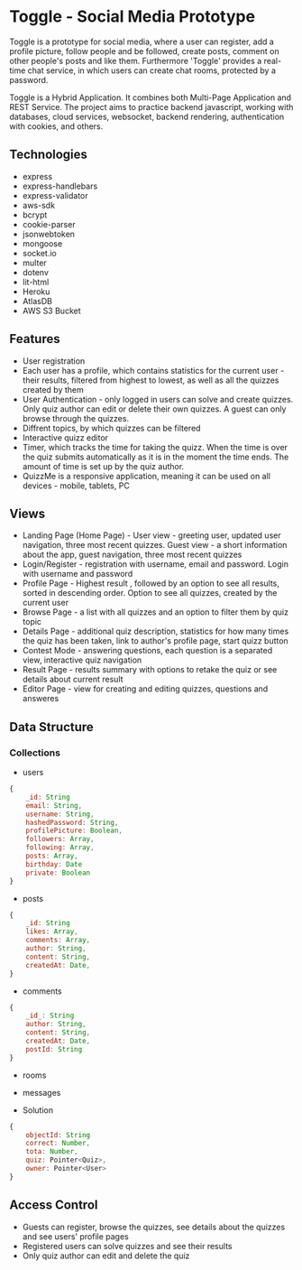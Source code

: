# Toggle - Social Media Prototype
Toggle is a prototype for social media, where a user can register, add a profile picture, follow people and be followed, create posts, comment on other people's posts and like them. Furthermore 'Toggle' provides a real-time chat service, in which users can create chat rooms, protected by a password.

Toggle is a Hybrid Application. It combines both Multi-Page Application and REST Service. The project aims to practice backend javascript, working with databases, cloud services, websocket, backend rendering, authentication with cookies, and others.


## Technologies
* express
* express-handlebars
* express-validator
* aws-sdk
* bcrypt
* cookie-parser
* jsonwebtoken
* mongoose
* socket.io
* multer
* dotenv
* lit-html
* Heroku
* AtlasDB
* AWS S3 Bucket


## Features
* User registration
* Each user has a profile, which contains statistics for the current user - their results, filtered from highest to lowest, as well as all the quizzes created by them
* User Authentication - only logged in users can solve and create quizzes. Only quiz author can edit or delete their own quizzes. A guest can only browse through the quizzes.
* Diffrent topics, by which quizzes can be filtered
* Interactive quizz editor
* Timer, which tracks the time for taking the quizz. When the time is over the quiz submits automatically as it is in the moment the time ends. The amount of time is set up by the quiz author.
* QuizzMe is a responsive application, meaning it can be used on all devices - mobile, tablets, PC


## Views
* Landing Page (Home Page) - User view - greeting user, updated user navigation, three most recent quizzes. Guest view - a short information about the app, guest navigation, three most recent quizzes
* Login/Register - registration with username, email and password. Login with username and password
* Profile Page - Highest result , followed by an option to see all results, sorted in descending order. Option to see all quizzes, created by the current user
* Browse Page - a list with all quizzes and an option to filter them by quiz topic
* Details Page - additional quiz description, statistics for how many times the quiz has been taken, link to author's profile page, start quizz button
* Contest Mode - answering questions, each question is a separated view, interactive quiz navigation
* Result Page - results summary with options to retake the quiz or see details about current result
* Editor Page - view for creating and editing quizzes, questions and answeres 

## Data Structure
### Collections
* users
```javascript
{
    _id: String
    email: String,
    username: String,
    hashedPassword: String,
    profilePicture: Boolean,
    followers: Array,
    following: Array,
    posts: Array,
    birthday: Date
    private: Boolean
}
```
* posts
```javascript
{
    _id: String
    likes: Array,
    comments: Array,
    author: String,
    content: String,
    createdAt: Date,
}
```
* comments
```javascript
{
    _id_: String
    author: String,
    content: String,
    createdAt: Date,
    postId: String
}
```
* rooms
* messages

* Solution
```javascript
{
    objectId: String
    correct: Number,
    tota: Number,
    quiz: Pointer<Quiz>,
    owner: Pointer<User>
}
```

## Access Control
* Guests can register, browse the quizzes, see details about the quizzes and see users' profile pages
* Registered users can solve quizzes and see their results
* Only quiz author can edit and delete the quiz